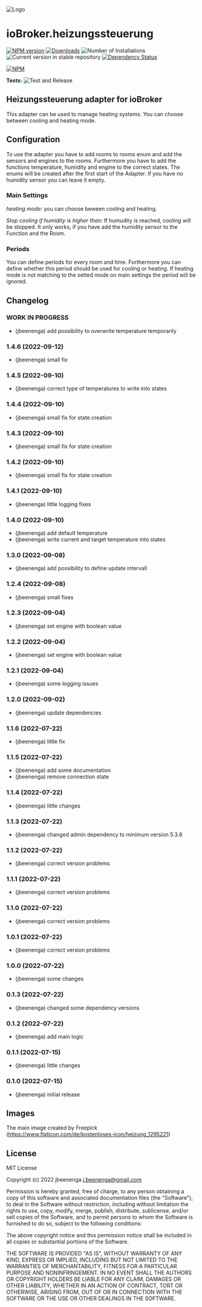 ![Logo](admin/heizungssteuerung.png)
# ioBroker.heizungssteuerung

[![NPM version](https://img.shields.io/npm/v/iobroker.heizungssteuerung.svg)](https://www.npmjs.com/package/iobroker.heizungssteuerung)
[![Downloads](https://img.shields.io/npm/dm/iobroker.heizungssteuerung.svg)](https://www.npmjs.com/package/iobroker.heizungssteuerung)
![Number of Installations](https://iobroker.live/badges/heizungssteuerung-installed.svg)
![Current version in stable repository](https://iobroker.live/badges/heizungssteuerung-stable.svg)
[![Dependency Status](https://img.shields.io/david/jbeenenga/iobroker.heizungssteuerung.svg)](https://david-dm.org/jbeenenga/iobroker.heizungssteuerung)

[![NPM](https://nodei.co/npm/iobroker.heizungssteuerung.png?downloads=true)](https://nodei.co/npm/iobroker.heizungssteuerung/)

**Tests:** ![Test and Release](https://github.com/jbeenenga/ioBroker.heizungssteuerung/workflows/Test%20and%20Release/badge.svg)

## Heizungssteuerung adapter for ioBroker

This adapter can be used to manage heating systems. You can choose between cooling and heating mode.

## Configuration
To use the adapter you have to add rooms to rooms enum and add the sensors and engines to the rooms. 
Furthermore you have to add the functions temperature, humidity and engine to the correct states. The enums will be created after the first start of the Adapter. If you have no humidity sensor you can leave it empty.

### Main Settings
*heating mode:* you can choose beween cooling and heating.

*Stop cooling if humidity is higher than:*  If humudity is reached, cooling will be stopped. It only works, if you have add the humidity sensor to the Function and the Room.

### Periods
You can define periods for every room and time. Forthermore you can define whether this period should be used for cooling or heating. If heating mode is not matching to the setted mode on main settings the period will be ignored.


## Changelog
<!--
	Placeholder for the next version (at the beginning of the line):
	### **WORK IN PROGRESS**
-->
### **WORK IN PROGRESS**
* (jbeenenga) add possibility to overwrite temperature temporarily

### 1.4.6 (2022-09-12)
* (jbeenenga) small fix

### 1.4.5 (2022-09-10)
* (jbeenenga) correct type of temperatures to write into states

### 1.4.4 (2022-09-10)
* (jbeenenga) small fix for state creation

### 1.4.3 (2022-09-10)
* (jbeenenga) small fix for state creation

### 1.4.2 (2022-09-10)
* (jbeenenga) small fix for state creation

### 1.4.1 (2022-09-10)
* (jbeenenga) little logging fixes

### 1.4.0 (2022-09-10)
* (jbeenenga) add default temperature
* (jbeenenga) write current and target temperature into states

### 1.3.0 (2022-09-08)
* (jbeenenga) add possibility to define update intervall

### 1.2.4 (2022-09-08)
* (jbeenenga) small fixes

### 1.2.3 (2022-09-04)
* (jbeenenga) set engine with boolean value

### 1.2.2 (2022-09-04)
* (jbeenenga) set engine with boolean value

### 1.2.1 (2022-09-04)
* (jbeenenga) some logging issues

### 1.2.0 (2022-09-02)
* (jbeenenga) update dependencies

### 1.1.6 (2022-07-22)
* (jbeenenga) little fix

### 1.1.5 (2022-07-22)
* (jbeenenga) add some documentation
* (jbeenenga) remove connection state

### 1.1.4 (2022-07-22)
* (jbeenenga) little changes

### 1.1.3 (2022-07-22)
* (jbeenenga) changed admin dependency to minimum version 5.3.8

### 1.1.2 (2022-07-22)
* (jbeenenga) correct version problems

### 1.1.1 (2022-07-22)
* (jbeenenga) correct version problems

### 1.1.0 (2022-07-22)
* (jbeenenga) correct version problems

### 1.0.1 (2022-07-22)
* (jbeenenga) correct version problems

### 1.0.0 (2022-07-22)
* (jbeenenga) some changes

### 0.1.3 (2022-07-22)
* (jbeenenga) changed some dependency versions

### 0.1.2 (2022-07-22)
* (jbeenenga) add main logic

### 0.1.1 (2022-07-15)
* (jbeenenga) little changes

### 0.1.0 (2022-07-15)
* (jbeenenga) initial release

## Images
The main image created by Freepick (https://www.flaticon.com/de/kostenloses-icon/heizung_1295221)

## License
MIT License

Copyright (c) 2022 jbeenenga <j.beenenga@gmail.com>

Permission is hereby granted, free of charge, to any person obtaining a copy
of this software and associated documentation files (the "Software"), to deal
in the Software without restriction, including without limitation the rights
to use, copy, modify, merge, publish, distribute, sublicense, and/or sell
copies of the Software, and to permit persons to whom the Software is
furnished to do so, subject to the following conditions:

The above copyright notice and this permission notice shall be included in all
copies or substantial portions of the Software.

THE SOFTWARE IS PROVIDED "AS IS", WITHOUT WARRANTY OF ANY KIND, EXPRESS OR
IMPLIED, INCLUDING BUT NOT LIMITED TO THE WARRANTIES OF MERCHANTABILITY,
FITNESS FOR A PARTICULAR PURPOSE AND NONINFRINGEMENT. IN NO EVENT SHALL THE
AUTHORS OR COPYRIGHT HOLDERS BE LIABLE FOR ANY CLAIM, DAMAGES OR OTHER
LIABILITY, WHETHER IN AN ACTION OF CONTRACT, TORT OR OTHERWISE, ARISING FROM,
OUT OF OR IN CONNECTION WITH THE SOFTWARE OR THE USE OR OTHER DEALINGS IN THE
SOFTWARE.
